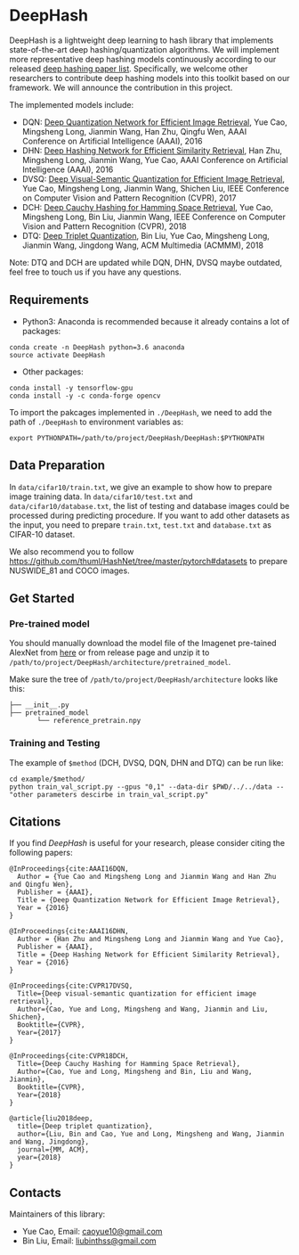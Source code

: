 # DeepHash

DeepHash is a lightweight deep learning to hash library that implements state-of-the-art deep hashing/quantization algorithms. We will implement more representative deep hashing models continuously according to our released [deep hashing paper list](https://github.com/caoyue10/DeepHashingBaselines). Specifically, we welcome other researchers to contribute deep hashing models into this toolkit based on our framework. We will announce the contribution in this project.

The implemented models include: 

* DQN: [Deep Quantization Network for Efficient Image Retrieval](http://yue-cao.me/doc/deep-quantization-networks-dqn-aaai16.pdf), Yue Cao, Mingsheng Long, Jianmin Wang, Han Zhu, Qingfu Wen, AAAI Conference on Artificial Intelligence (AAAI), 2016
* DHN: [Deep Hashing Network for Efficient Similarity Retrieval](http://ise.thss.tsinghua.edu.cn/~mlong/doc/deep-hashing-network-aaai16.pdf), Han Zhu, Mingsheng Long, Jianmin Wang, Yue Cao, AAAI Conference on Artificial Intelligence (AAAI), 2016
* DVSQ: [Deep Visual-Semantic Quantization for Efficient Image Retrieval](http://yue-cao.me/doc/deep-visual-semantic-quantization-cvpr17.pdf), Yue Cao, Mingsheng Long, Jianmin Wang, Shichen Liu, IEEE Conference on Computer Vision and Pattern Recognition (CVPR), 2017 
* DCH: [Deep Cauchy Hashing for Hamming Space Retrieval](http://ise.thss.tsinghua.edu.cn/~mlong/doc/deep-cauchy-hashing-cvpr18.pdf), Yue Cao, Mingsheng Long, Bin Liu, Jianmin Wang, IEEE Conference on Computer Vision and Pattern Recognition (CVPR), 2018
* DTQ: [Deep Triplet Quantization](ise.thss.tsinghua.edu.cn/~mlong/doc/deep-triplet-quantization-acmmm18.pdf), Bin Liu, Yue Cao, Mingsheng Long, Jianmin Wang, Jingdong Wang, ACM Multimedia (ACMMM), 2018

Note: DTQ and DCH are updated while DQN, DHN, DVSQ maybe outdated, feel free to touch us if you have any questions.

## Requirements

-  Python3: Anaconda is recommended because it already contains a lot of packages: 
```
conda create -n DeepHash python=3.6 anaconda
source activate DeepHash
```
-  Other packages: 
```
conda install -y tensorflow-gpu
conda install -y -c conda-forge opencv
```

To import the pakcages implemented in `./DeepHash`, we need to add the path of `./DeepHash` to environment variables as:

```shell
export PYTHONPATH=/path/to/project/DeepHash/DeepHash:$PYTHONPATH
```

## Data Preparation
In `data/cifar10/train.txt`, we give an example to show how to prepare image training data. In `data/cifar10/test.txt` and `data/cifar10/database.txt`, the list of testing and database images could be processed during predicting procedure. If you want to add other datasets as the input, you need to prepare `train.txt`, `test.txt` and `database.txt` as CIFAR-10 dataset.

We also recommend you to follow https://github.com/thuml/HashNet/tree/master/pytorch#datasets to prepare NUSWIDE_81 and COCO images.

## Get Started

### Pre-trained model

You should manually download the model file of the Imagenet pre-tained AlexNet from [here](https://github.com/thuml/DeepHash/releases/download/v0/reference_pretrain.npy.zip) or from release page and unzip it to `/path/to/project/DeepHash/architecture/pretrained_model`.

Make sure the tree of `/path/to/project/DeepHash/architecture` looks like this:

```
├── __init__.py
├── pretrained_model
       └── reference_pretrain.npy
```

### Training and Testing

The example of `$method` (DCH, DVSQ, DQN, DHN and DTQ) can be run like:

```shell
cd example/$method/
python train_val_script.py --gpus "0,1" --data-dir $PWD/../../data --"other parameters descirbe in train_val_script.py"
```

## Citations
If you find *DeepHash* is useful for your research, please consider citing the following papers:

    @InProceedings{cite:AAAI16DQN,
      Author = {Yue Cao and Mingsheng Long and Jianmin Wang and Han Zhu and Qingfu Wen},
      Publisher = {AAAI},
      Title = {Deep Quantization Network for Efficient Image Retrieval},
      Year = {2016}
    }
    
    @InProceedings{cite:AAAI16DHN,
      Author = {Han Zhu and Mingsheng Long and Jianmin Wang and Yue Cao},
      Publisher = {AAAI},
      Title = {Deep Hashing Network for Efficient Similarity Retrieval},
      Year = {2016}
    }
    
    @InProceedings{cite:CVPR17DVSQ,
      Title={Deep visual-semantic quantization for efficient image retrieval},
      Author={Cao, Yue and Long, Mingsheng and Wang, Jianmin and Liu, Shichen},
      Booktitle={CVPR},
      Year={2017}
    }
    
    @InProceedings{cite:CVPR18DCH,
      Title={Deep Cauchy Hashing for Hamming Space Retrieval},
      Author={Cao, Yue and Long, Mingsheng and Bin, Liu and Wang, Jianmin},
      Booktitle={CVPR},
      Year={2018}
    }
    
    @article{liu2018deep,
      title={Deep triplet quantization},
      author={Liu, Bin and Cao, Yue and Long, Mingsheng and Wang, Jianmin and Wang, Jingdong},
      journal={MM, ACM},
      year={2018}
    }

## Contacts
Maintainers of  this library:
* Yue Cao, Email: caoyue10@gmail.com
* Bin Liu, Email: liubinthss@gmail.com
